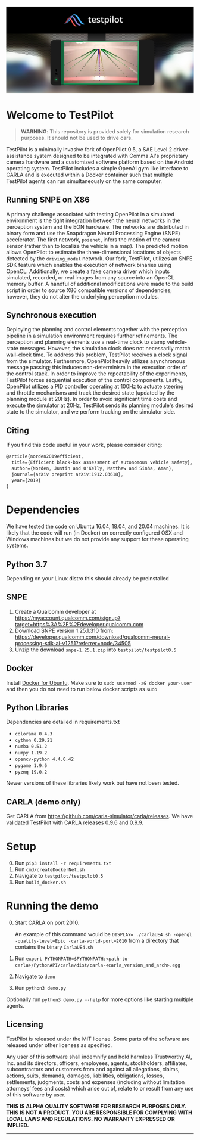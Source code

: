 <p align="center">
  <img src="testpilot.png"/>
</p>

Welcome to TestPilot
======
> **WARNING**: This repository is provided solely for simulation research purposes. It should not be used to drive cars. 

TestPilot is a minimally invasive fork of OpenPilot 0.5, a SAE Level 2 driver-assistance system designed to be integrated with Comma AI's proprietary camera hardware and a customized software platform based on the Android operating system. TestPilot includes a simple OpenAI gym like interface to CARLA and is executed within a Docker container such that multiple TestPilot agents can run simultaneously on the same computer.

## Running SNPE on X86
A primary challenge associated with testing OpenPilot in a simulated environment is the tight integration between the neural networks in the perception system and the EON hardware. The networks are distributed in binary form and use the Snapdragon Neural Processing Engine (SNPE) accelerator. The first network, ``posenet``, infers the motion of the camera sensor (rather than to localize the vehicle in a map). The predicted motion allows OpenPilot to estimate the three-dimensional locations of objects detected by the ``driving_model`` network. 
Our fork, TestPilot, utilizes an SNPE SDK feature which enables the execution of network binaries using OpenCL. Additionally, we create a fake camera driver which inputs simulated, recorded, or real images from any source
into an OpenCL memory buffer. A handful of additional modifications were made to the build script in order to source X86 compatible versions of dependencies; however, they do not alter the underlying perception modules.

## Synchronous execution
Deploying the planning and control elements together with the perception pipeline in a simulation environment requires further refinements. The perception and planning elements use a real-time clock to stamp vehicle-state messages. However, the simulation clock does not necessarily match wall-clock time. To address this problem, TestPilot receives a clock signal from the simulator. Furthermore, OpenPilot heavily utilizes asynchronous message passing; this induces non-determinism in the execution order of the control stack. In order to improve the repeatability of the experiments, TestPilot forces sequential execution of the control components. Lastly, OpenPilot utilizes a PID controller operating at 100Hz to actuate steering and throttle mechanisms and track the desired state (updated by the planning module at 20Hz). In order to avoid significant time costs and execute the simulator at 20Hz, TestPilot sends its planning module's desired state to the simulator, and we perform tracking on the simulator side.

## Citing

If you find this code useful in your work, please consider citing:

```
@article{norden2019efficient,
  title={Efficient black-box assessment of autonomous vehicle safety},
  author={Norden, Justin and O'Kelly, Matthew and Sinha, Aman},
  journal={arXiv preprint arXiv:1912.03618},
  year={2019}
}
```

# Dependencies
We have tested the code on Ubuntu 16.04, 18.04, and 20.04 machines. It is likely that the code will run (in Docker) on correctly configured OSX and Windows machines but we do not provide any support for these operating systems.

## Python 3.7
Depending on your Linux distro this should already be preinstalled

## SNPE
1. Create a Qualcomm developer at https://myaccount.qualcomm.com/signup?target=https%3A%2F%2Fdeveloper.qualcomm.com
2. Download SNPE version 1.25.1.310 from: https://developer.qualcomm.com/download/qualcomm-neural-processing-sdk-ai-v1251?referrer=node/34505
3. Unzip the download `snpe-1.25.1.zip` into `testpilot/testpilot0.5`

## Docker
Install [Docker for Ubuntu](https://docs.docker.com/engine/installation/linux/docker-ce/ubuntu/). Make sure to `sudo usermod -aG docker your-user` and then you do not need to run below docker scripts as `sudo`

## Python Libraries
Dependencies are detailed in requirements.txt
* `colorama 0.4.3`
* `cython 0.29.21`
* `numba 0.51.2`
* `numpy 1.19.2`
* `opencv-python 4.4.0.42`
* `pygame 1.9.6`
* `pyzmq 19.0.2`

Newer versions of these libraries likely work but have not been tested.

## CARLA (demo only)
Get CARLA from https://github.com/carla-simulator/carla/releases. We have validated TestPilot with CARLA releases 0.9.6 and 0.9.9.


# Setup
0. Run `pip3 install -r requirements.txt`
1. Run `cmd/createDockerNet.sh`
2. Navigate to `testpilot/testpilot0.5`
3. Run `build_docker.sh`

# Running the demo
0. Start CARLA on port 2010.
	
	An example of this command would be `DISPLAY= ./CarlaUE4.sh -opengl -quality-level=Epic -carla-world-port=2010` from a directory that contains the binary `CarlaUE4.sh`
1. Run `export PYTHONPATH=$PYTHONPATH:<path-to-carla>/PythonAPI/carla/dist/carla-<carla_version_and_arch>.egg`
2. Navigate to `demo`
3. Run `python3 demo.py`

Optionally run `python3 demo.py --help` for more options like starting multiple agents.

Licensing
------

TestPilot is released under the MIT license. Some parts of the software are released under other licenses as specified.

Any user of this software shall indemnify and hold harmless Trustworthy AI, Inc. and its directors, officers, employees, agents, stockholders, affiliates, subcontractors and customers from and against all allegations, claims, actions, suits, demands, damages, liabilities, obligations, losses, settlements, judgments, costs and expenses (including without limitation attorneys’ fees and costs) which arise out of, relate to or result from any use of this software by user.

**THIS IS ALPHA QUALITY SOFTWARE FOR RESEARCH PURPOSES ONLY. THIS IS NOT A PRODUCT.
YOU ARE RESPONSIBLE FOR COMPLYING WITH LOCAL LAWS AND REGULATIONS.
NO WARRANTY EXPRESSED OR IMPLIED.**

---

